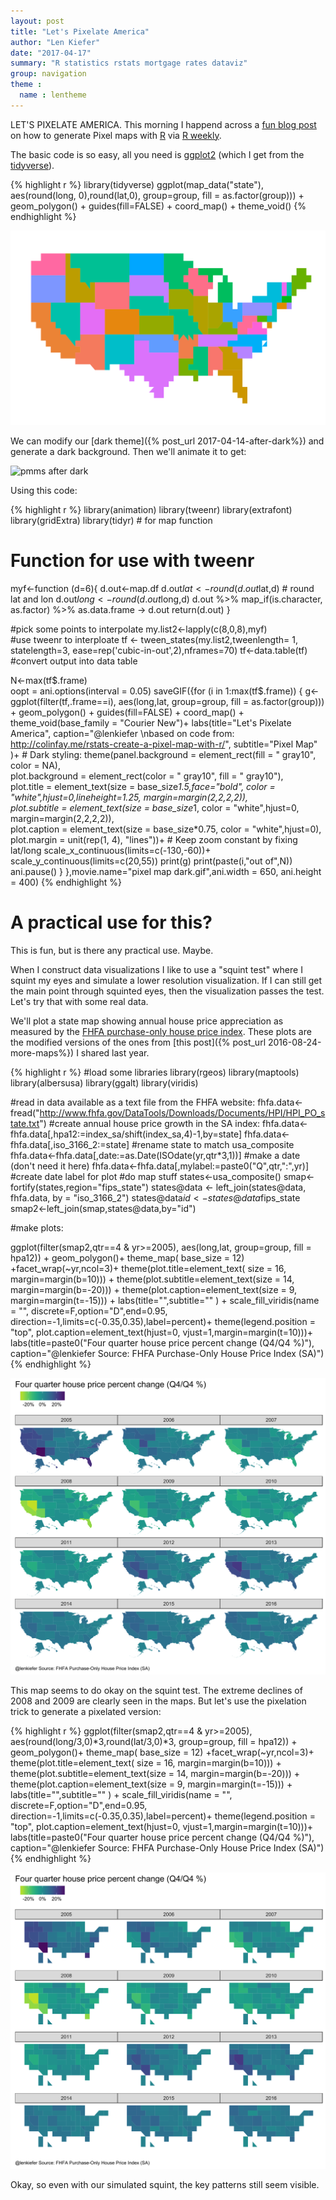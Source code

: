 ```yaml
---
layout: post
title: "Let's Pixelate America"
author: "Len Kiefer"
date: "2017-04-17"
summary: "R statistics rstats mortgage rates dataviz"
group: navigation
theme :
  name : lentheme
---
```


LET'S PIXELATE AMERICA.  This morning I happend across a [fun blog post](http://colinfay.me/rstats-create-a-pixel-map-with-r/) on how to generate Pixel maps with [R](https://www.r-project.org/) via [R weekly](https://rweekly.org/).

The basic code is so easy, all you need is [ggplot2](http://ggplot2.tidyverse.org/) (which I get from the [tidyverse](http://tidyverse.org/)).


{% highlight r %}
library(tidyverse)
ggplot(map_data("state"), aes(round(long, 0),round(lat,0), 
                              group=group, fill = as.factor(group))) +
  geom_polygon() +
  guides(fill=FALSE) +
  coord_map() +
  theme_void()
{% endhighlight %}

![plot of chunk 04-17-2017-pixel-1](/img/Rfig/04-17-2017-pixel-1-1.svg)

We can modify our [dark theme]({% post_url 2017-04-14-after-dark%}) and generate a dark background.  Then we'll animate it to get:

<img src="{{ site.url }}/img/charts_apr_17_2017/pixel map dark.gif" 
alt="pmms after dark"/>

Using this code:


{% highlight r %}
library(animation)
library(tweenr)
library(extrafont)
library(gridExtra)
library(tidyr)  # for map function

 #  Function for use with tweenr
  myf<-function (d=6){
    d.out<-map.df
    d.out$lat<-round(d.out$lat,d) # round lat and lon
    d.out$long<-round(d.out$long,d)
    d.out %>% map_if(is.character, as.factor) %>% as.data.frame -> d.out
    return(d.out)
  }

 #pick some points to interpolate
  my.list2<-lapply(c(8,0,8),myf)  
  #use tweenr to interploate
  tf <- tween_states(my.list2,tweenlength= 1,
                     statelength=3, ease=rep('cubic-in-out',2),nframes=70)
  tf<-data.table(tf) #convert output into data table
  

N<-max(tf$.frame)  
oopt = ani.options(interval = 0.05)
saveGIF({for (i in 1:max(tf$.frame)) {
  g<-
    ggplot(filter(tf,.frame==i), 
           aes(long,lat, group=group, fill = as.factor(group))) +
    geom_polygon() +
    guides(fill=FALSE) +
    coord_map() + theme_void(base_family = "Courier New")+
    labs(title="Let's Pixelate America",
         caption="@lenkiefer \nbased on code from:         http://colinfay.me/rstats-create-a-pixel-map-with-r/",
        subtitle="Pixel Map" )+
    # Dark styling:
    theme(panel.background = element_rect(fill = " gray10", color  =  NA),  
          plot.background = element_rect(color = " gray10", fill = " gray10"),  
          plot.title = element_text(size = base_size*1.5,face="bold", 
                                    color = "white",hjust=0,lineheight=1.25,
                                    margin=margin(2,2,2,2)),  
            plot.subtitle = element_text(size = base_size*1, 
                                         color = "white",hjust=0, 
                                         margin=margin(2,2,2,2)),  
            plot.caption = element_text(size = base_size*0.75, 
                                        color = "white",hjust=0),  
            plot.margin = unit(rep(1, 4), "lines"))+
      # Keep zoom constant by fixing lat/long
      scale_x_continuous(limits=c(-130,-60))+
      scale_y_continuous(limits=c(20,55))
    print(g)
    print(paste(i,"out of",N))
    ani.pause()
    }
},movie.name="pixel map dark.gif",ani.width = 650, ani.height = 400)
{% endhighlight %}

# A practical use for this?

This is fun, but is there any practical use.  Maybe.

When I construct data visualizations I like to use a "squint test" where I squint my eyes and simulate a lower resolution visualization.  If I can still get the main point through squinted eyes, then the visualization passes the test.  Let's try that with some real data. 

We'll plot a state map showing annual house price appreciation as measured by the [FHFA purchase-only house price index](https://www.fhfa.gov/DataTools/Downloads/pages/house-price-index.aspx). These plots are the modified versions of the ones from [this post]({% post_url 2016-08-24-more-maps%}) I shared last year.


{% highlight r %}
#load some libraries
library(rgeos)
library(maptools)
library(albersusa)
library(ggalt)
library(viridis)

#read in data available as a text file from the FHFA website:
fhfa.data<-fread("http://www.fhfa.gov/DataTools/Downloads/Documents/HPI/HPI_PO_state.txt")
#create annual house price growth in the SA index:
fhfa.data<-fhfa.data[,hpa12:=index_sa/shift(index_sa,4)-1,by=state]
fhfa.data<-fhfa.data[,iso_3166_2:=state]  #rename state to match usa_composite
fhfa.data<-fhfa.data[,date:=as.Date(ISOdate(yr,qtr*3,1))] #make a date (don't need it here)
fhfa.data<-fhfa.data[,mylabel:=paste0("Q",qtr,":",yr)]  #create date label for plot
#do map stuff
states<-usa_composite()
smap<-fortify(states,region="fips_state")
states@data <- left_join(states@data, fhfa.data, by = "iso_3166_2")
states@data$id<-states@data$fips_state
smap2<-left_join(smap,states@data,by="id")

#make plots:

ggplot(filter(smap2,qtr==4 & yr>=2005), 
             aes(long,lat, group=group, fill = hpa12)) +
      geom_polygon()+
      theme_map( base_size = 12) +facet_wrap(~yr,ncol=3)+
  theme(plot.title=element_text( size = 16, margin=margin(b=10))) +
  theme(plot.subtitle=element_text(size = 14, margin=margin(b=-20))) +
  theme(plot.caption=element_text(size = 9, margin=margin(t=-15))) +
  labs(title="",subtitle="" ) +
  scale_fill_viridis(name = "", discrete=F,option="D",end=0.95,
                     direction=-1,limits=c(-0.35,0.35),label=percent)+
  theme(legend.position = "top", 
        plot.caption=element_text(hjust=0,                                                                  vjust=1,margin=margin(t=10)))+
  labs(title=paste0("Four quarter house price percent change (Q4/Q4 %)"),
       caption="@lenkiefer Source: FHFA Purchase-Only House Price Index (SA)")
{% endhighlight %}

![plot of chunk 04-17-2017-hpi-1](/img/Rfig/04-17-2017-hpi-1-1.svg)

This map seems to do okay on the squint test.  The extreme declines of 2008 and 2009 are clearly seen in the maps.  But let's use the pixelation trick to generate a pixelated version:



{% highlight r %}
ggplot(filter(smap2,qtr==4 & yr>=2005), 
             aes(round(long/3,0)*3,round(lat/3,0)*3, group=group, fill = hpa12)) +
      geom_polygon()+
      theme_map( base_size = 12) +facet_wrap(~yr,ncol=3)+
  theme(plot.title=element_text( size = 16, margin=margin(b=10))) +
  theme(plot.subtitle=element_text(size = 14, margin=margin(b=-20))) +
  theme(plot.caption=element_text(size = 9, margin=margin(t=-15))) +
  labs(title="",subtitle="" ) +
  scale_fill_viridis(name = "", discrete=F,option="D",end=0.95,
                     direction=-1,limits=c(-0.35,0.35),label=percent)+
  theme(legend.position = "top", 
        plot.caption=element_text(hjust=0,                                                                  vjust=1,margin=margin(t=10)))+
  labs(title=paste0("Four quarter house price percent change (Q4/Q4 %)"),
       caption="@lenkiefer Source: FHFA Purchase-Only House Price Index (SA)")
{% endhighlight %}

![plot of chunk 04-17-2017-hpi-2](/img/Rfig/04-17-2017-hpi-2-1.svg)

Okay, so even with our simulated squint, the key patterns still seem visible.  


